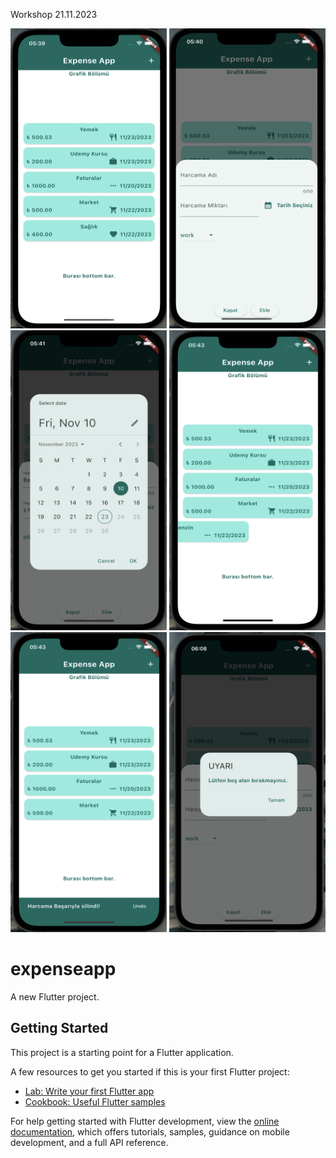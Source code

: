 Workshop 21.11.2023

<p align="middle">

<img src="https://github.com/beyzakoser/flutter-workshops/blob/main/workshop9/expenseapp/img/img1.png" width="250" height="480">
<img src="https://github.com/beyzakoser/flutter-workshops/blob/main/workshop9/expenseapp/img/img2.png" width="250" height="480">
<img src="https://github.com/beyzakoser/flutter-workshops/blob/main/workshop9/expenseapp/img/img3.png" width="250" height="480">
<img src="https://github.com/beyzakoser/flutter-workshops/blob/main/workshop9/expenseapp/img/img4.png" width="250" height="480">
<img src="https://github.com/beyzakoser/flutter-workshops/blob/main/workshop9/expenseapp/img/img5.png" width="250" height="480">
<img src="https://github.com/beyzakoser/flutter-workshops/blob/main/workshop9/expenseapp/img/img6.png" width="250" height="480">
</p>

# expenseapp

A new Flutter project.

## Getting Started

This project is a starting point for a Flutter application.

A few resources to get you started if this is your first Flutter project:

- [Lab: Write your first Flutter app](https://docs.flutter.dev/get-started/codelab)
- [Cookbook: Useful Flutter samples](https://docs.flutter.dev/cookbook)

For help getting started with Flutter development, view the
[online documentation](https://docs.flutter.dev/), which offers tutorials,
samples, guidance on mobile development, and a full API reference.
